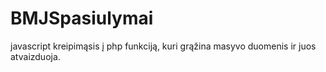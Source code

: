 # BMJSpasiulymai

javascript kreipimąsis į php funkciją, kuri grąžina masyvo duomenis ir juos atvaizduoja.
